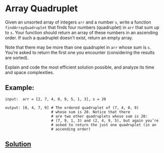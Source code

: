 # Array Quadruplet

Given an unsorted array of integers `arr` and a number `s`, write a function `findArrayQuadruplet` that finds four numbers (quadruplet) in `arr` that sum up to `s`. Your function should return an array of these numbers in an ascending order. If such a quadruplet doesn’t exist, return an empty array.

Note that there may be more than one quadruplet in `arr` whose sum is `s`. You’re asked to return the first one you encounter (considering the results are sorted).

Explain and code the most efficient solution possible, and analyze its time and space complexities.

## Example:

```
input:  arr = [2, 7, 4, 0, 9, 5, 1, 3], s = 20

output: [0, 4, 7, 9] # The ordered quadruplet of (7, 4, 0, 9)
                     # whose sum is 20. Notice that there
                     # are two other quadruplets whose sum is 20:
                     # (7, 9, 1, 3) and (2, 4, 9, 5), but again you’re
                     # asked to return the just one quadruplet (in an
                     # ascending order)
```

## [Solution](./solution.js)
